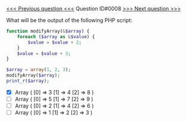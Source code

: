 [<<< Previous question <<<](0007.md)  Question ID#0008 [>>> Next question >>>](0009.md) 

What will be the output of the following PHP script:

```php
function modifyArray(&$array) {
    foreach ($array as &$value) {
        $value = $value + 2;
    }
    $value = $value + 3;
}

$array = array(1, 2, 3);
modifyArray($array);
print_r($array);
```

- [x] Array ( [0] => 3 [1] => 4 [2] => 8 )
- [ ] Array ( [0] => 5 [1] => 7 [2] => 9 )
- [ ] Array ( [0] => 2 [1] => 4 [2] => 6 )
- [ ] Array ( [0] => 1 [1] => 2 [2] => 3 )
